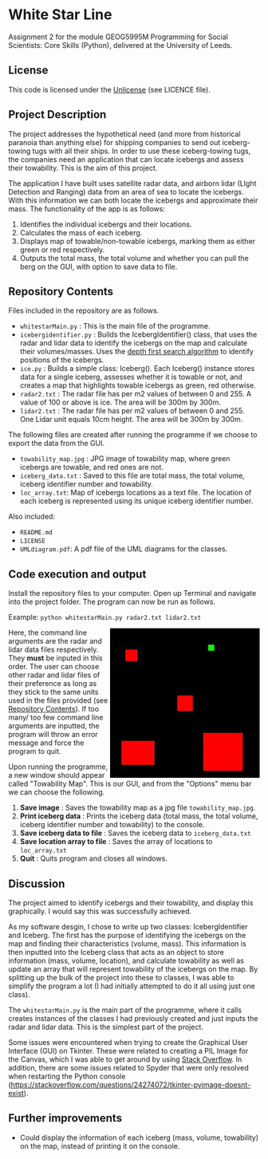 # White Star Line
Assignment 2 for the module GEOG5995M Programming for Social Scientists: Core Skills (Python), delivered at the University of Leeds.

## License
This code is licensed under the [Unlicense](https://unlicense.org) (see LICENCE file).

## Project Description
The project addresses the hypothetical need (and more from historical paranoia than anything else) for shipping companies to send out iceberg-towing tugs with all their ships. In order to use these iceberg-towing tugs, the companies need an application that can locate icebergs and assess their towability. This is the aim of this project.

The application I have built uses satellite radar data, and airborn lidar (LIght Detection and Ranging) data from an area of sea to locate the icebergs. With this information we can both locate the icebergs and approximate their mass. The functionality of the app is as follows:

1. Identifies the individual icebergs and their locations.
2. Calculates the mass of each iceberg.
3. Displays map of towable/non-towable icebergs, marking them as either green or red respectively.
4. Outputs the total mass, the total volume and whether you can pull the berg on the GUI, with option to save data to file.

## Repository Contents
Files included in the repository are as follows.
* `whitestarMain.py` : This is the main file of the programme.
* `icebergidentifier.py` : Builds the IcebergIdentifier() class, that uses the radar and lidar data to identify the icebergs on the map and calculate their volumes/masses. Uses the [depth first search algorithm](https://en.wikipedia.org/wiki/Depth-first_search) to identify positions of the icebergs.
* `ice.py` : Builds a simple class: Iceberg(). Each Iceberg() instance stores data for a single iceberg, assesses whether it is towable or not, and creates a map that highlights towable icebergs as green, red otherwise.
* `radar2.txt` : The radar file has per m2 values of between 0 and 255. A value of 100 or above is ice. The area will be 300m by 300m. 
* `lidar2.txt` : The radar file has per m2 values of between 0 and 255. One Lidar unit equals 10cm height. The area will be 300m by 300m. 

The following files are created after running the programme if we choose to export the data from the GUI.
* `towability_map.jpg` : JPG image of towability map, where green icebergs are towable, and red ones are not.
* `iceberg_data.txt` : Saved to this file are total mass, the total volume, iceberg identifier number and towability.
* `loc_array.txt`: Map of icebergs locations as a text file. The location of each iceberg is represented using its unique iceberg identifier number.

Also included:
* `README.md`
* `LICENSE`
* `UMLdiagram.pdf`: A pdf file of the UML diagrams for the classes.

## Code execution and output
Install the repository files to your computer. Open up Terminal and navigate into the project folder. The program can now be run as follows.

Example:
`python whitestarMain.py radar2.txt lidar2.txt`

<img align="right" width="300" height="300" src="towability_map.jpg">

Here, the command line arguments are the radar and lidar data files respectively. They **must** be inputed in this order. The user can choose other radar and lidar files of their preference as long as they stick to the same units used in the files provided (see [Repository Contents](#repository-contents)). If too many/ too few command line arguments are inputted, the program will throw an error message and force the program to quit.

Upon running the programme, a new window should appear called "Towability Map". 
This is our GUI, and from the "Options" menu bar we can choose the following.
1. **Save image** : Saves the towability map as a jpg file `towability_map.jpg`.
2. **Print iceberg data** : Prints the iceberg data (total mass, the total volume, iceberg identifier number and towability) to the console.
3. **Save iceberg data to file** : Saves the iceberg data to `iceberg_data.txt`
4. **Save location array to file** : Saves the array of locations to `loc_array.txt`
5. **Quit** : Quits program and closes all windows.

## Discussion
The project aimed to identify icebergs and their towability, and display this graphically. I would say this was successfully achieved.

As my software desgin, I chose to write up two classes: IcebergIdentifier and Iceberg. The first has the purpose of identifying the icebergs on the map and finding their characteristics (volume, mass). This information is then inputted into the Iceberg class that acts as an object to store information (mass, volume, location), and calculate towability as well as update an array that will represent towability of the icebergs on the map. By splitting up the bulk of the project into these to classes, I was able to simplify the program a lot (I had initially attempted to do it all using just one class).

The `whitestarMain.py` is the main part of the programme, where it calls creates instances of the classes I had previously created and just inputs the radar and lidar data. This is the simplest part of the project.

Some issues were encountered when trying to create the Graphical User Interface (GUI) on Tkinter. These were related to creating a PIL Image for the Canvas, which I was able to get around by using [Stack Overflow](https://stackoverflow.com). In addition, there are some issues related to Spyder that were only resolved when restarting the Python console (https://stackoverflow.com/questions/24274072/tkinter-pyimage-doesnt-exist).




## Further improvements
* Could display the information of each iceberg (mass, volume, towability) on the map, instead of printing it on the console.
